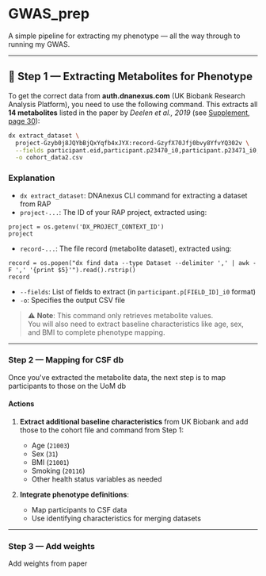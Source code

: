 # GWAS_prep
A simple pipeline for extracting my phenotype — all the way through to running my GWAS.

---

## 📌 Step 1 — Extracting Metabolites for Phenotype

To get the correct data from **auth.dnanexus.com** (UK Biobank Research Analysis Platform), you need to use the following command. This extracts all **14 metabolites** listed in the paper by *Deelen et al., 2019* (see [Supplement, page 30](https://static-content.springer.com/esm/art%3A10.1038%2Fs41467-019-11311-9/MediaObjects/41467_2019_11311_MOESM1_ESM.pdf)):

```bash
dx extract_dataset \
  project-Gzyb0j8JQYbBjQxYqfb4xJYX:record-GzyfX70Jfj0bvy8YfvYQ302v \
  --fields participant.eid,participant.p23470_i0,participant.p23471_i0,participant.p23463_i0,participant.p23465_i0,participant.p23466_i0,participant.p23467_i0,participant.p23468_i0,participant.p23476_i0,participant.p30600_i0,participant.p23480_i0,participant.p23473_i0,participant.p23453_i0,participant.p23482_i0,participant.p23573_i0,participant.p23431_i0 \
  -o cohort_data2.csv
```

### Explanation

- `dx extract_dataset`: DNAnexus CLI command for extracting a dataset from RAP  
- `project-...`: The ID of your RAP project, extracted using:
```
project = os.getenv('DX_PROJECT_CONTEXT_ID')
project
```
- `record-...`: The file record (metabolite dataset), extracted using:
```
record = os.popen("dx find data --type Dataset --delimiter ',' | awk -F ',' '{print $5}'").read().rstrip()
record
```
- `--fields`: List of fields to extract (in `participant.p[FIELD_ID]_i0` format)  
- `-o`: Specifies the output CSV file  

> ⚠️ **Note**: This command only retrieves metabolite values.  
> You will also need to extract baseline characteristics like age, sex, and BMI to complete phenotype mapping.

---

### Step 2 — Mapping for CSF db

Once you've extracted the metabolite data, the next step is to map participants to those on the UoM db
#### Actions

1. **Extract additional baseline characteristics** from UK Biobank and add those to the cohort file and command from Step 1:
   - Age (`21003`)
   - Sex (`31`)
   - BMI (`21001`)
   - Smoking (`20116`)
   - Other health status variables as needed

2. **Integrate phenotype definitions**:
   - Map participants to CSF data
   - Use identifying characteristics for merging datasets

---

### Step 3 — Add weights
Add weights from paper 
